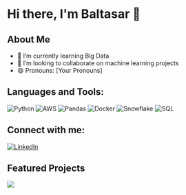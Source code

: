 # Hi there, I'm Baltasar 👋

## About Me
- 🌱 I’m currently learning Big Data
- 👯 I’m looking to collaborate on machine learning projects
- 😄 Pronouns: [Your Pronouns]


## Languages and Tools:
<!-- Icons of languages and tools -->
<p>
  <img alt="Python" src="https://img.shields.io/badge/-Python-3776AB?style=flat-square&logo=Python&logoColor=white" />
  <img alt="AWS" src="https://img.shields.io/badge/-AWS-232F3E?style=flat-square&logo=amazon-aws&logoColor=white" />
  <img alt="Pandas" src="https://img.shields.io/badge/-Pandas-150458?style=flat-square&logo=pandas&logoColor=white" />
  <img alt="Docker" src="https://img.shields.io/badge/-Docker-2496ED?style=flat-square&logo=Docker&logoColor=white" />
  <img alt="Snowflake" src="https://img.shields.io/badge/-Snowflake-29B5E8?style=flat-square&logo=Snowflake&logoColor=white" />
  <img alt="SQL" src="https://img.shields.io/badge/-SQL-4479A1?style=flat-square&logo=MySQL&logoColor=white" />
</p>


## Connect with me:
<!-- Social icons section -->
<p>
  <a href="https://www.linkedin.com/in/baltasarcarrasco/">
    <img alt="LinkedIn" src="https://img.shields.io/badge/-LinkedIn-0077B5?style=flat-square&logo=linkedin&logoColor=white" />
  </a>
</p>

## Featured Projects
<!-- Showcase your best repositories -->
<a href="URL to Your Repo">
  <img align="center" src="URL to Your Repo's Image" />
</a>
<!-- Repeat this line for more featured projects -->
